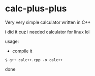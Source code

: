 # calc-plus-plus
 Very very simple calculator written in C++

i did it cuz i needed calculator for linux lol

usage:
- compile it

```shell
$ g++ calc++.cpp -o calc++
```

done
